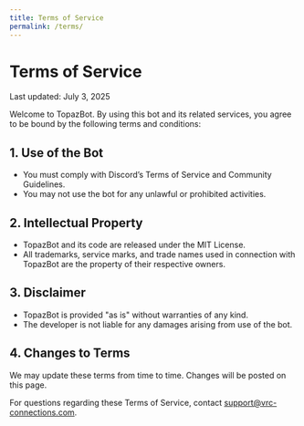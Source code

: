 ```yaml
---
title: Terms of Service
permalink: /terms/
---
```


# Terms of Service

Last updated: July 3, 2025

Welcome to TopazBot. By using this bot and its related services, you agree to be bound by the following terms and conditions:

## 1. Use of the Bot
- You must comply with Discord’s Terms of Service and Community Guidelines.
- You may not use the bot for any unlawful or prohibited activities.

## 2. Intellectual Property
- TopazBot and its code are released under the MIT License.
- All trademarks, service marks, and trade names used in connection with TopazBot are the property of their respective owners.

## 3. Disclaimer
- TopazBot is provided "as is" without warranties of any kind.
- The developer is not liable for any damages arising from use of the bot.

## 4. Changes to Terms
We may update these terms from time to time. Changes will be posted on this page.

For questions regarding these Terms of Service, contact support@vrc-connections.com.
